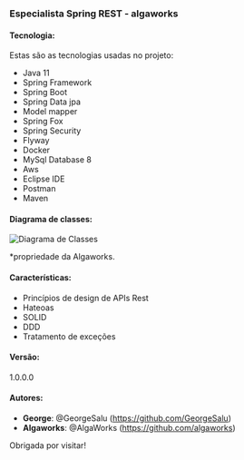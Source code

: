 ### Especialista Spring REST - algaworks

#### Tecnologia:

Estas são as tecnologias usadas no projeto:

* Java 11
* Spring Framework
* Spring Boot
* Spring Data jpa
* Model mapper
* Spring Fox
* Spring Security
* Flyway
* Docker
* MySql Database 8
* Aws
* Eclipse IDE
* Postman
* Maven

#### Diagrama de classes:
![Diagrama de Classes](https://github.com/GeorgeSalu/esr/diagrama-de-classes-de-dominio.jpg)

*propriedade da Algaworks.

#### Características:

- Princípios de design de APIs Rest
- Hateoas
- SOLID
- DDD
- Tratamento de exceções

#### Versão:

1.0.0.0

#### Autores:

* **George**: @GeorgeSalu (https://github.com/GeorgeSalu)
* **Algaworks**: @AlgaWorks (https://github.com/algaworks)

Obrigada por visitar!
